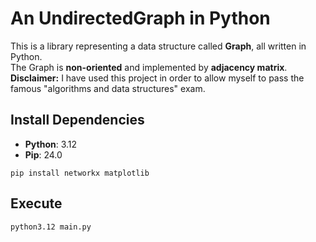 # An UndirectedGraph in Python

This is a library representing a data structure called __Graph__, all written in Python. <br />
The Graph is __non-oriented__ and implemented by __adjacency matrix__. <br />
__Disclaimer:__ I have used this project in order to allow myself to pass the famous "algorithms and data structures" exam. <br />

## Install Dependencies

- __Python__: 3.12
- __Pip__: 24.0

```shell
pip install networkx matplotlib
```

## Execute

```shell
python3.12 main.py
```
